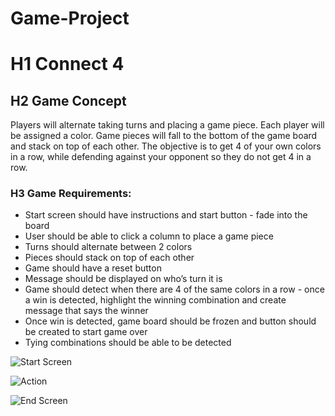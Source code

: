 # Game-Project

# H1 Connect 4
## H2 Game Concept
Players will alternate taking turns and placing a game piece. Each player will be assigned a color. Game pieces will fall to the bottom of the game board and stack on top of each other. The objective is to get 4 of your own colors in a row, while defending against your opponent so they do not get 4 in a row.
 
 
### H3 Game Requirements:
- Start screen should have instructions and start button - fade into the board
- User should be able to click a column to place a game piece
- Turns should alternate between 2 colors
- Pieces should stack on top of each other
- Game should have a reset button
- Message should be displayed on who’s turn it is
- Game should detect when there are 4 of the same colors in a row - once a win is detected, highlight the winning combination and create message that says the winner
- Once win is detected, game board should be frozen and button should be created to start game over
- Tying combinations should be able to be detected
 
 
![Start Screen](https://i.imgur.com/M4plDPd.png)
 
![Action](https://i.imgur.com/OvcTYvr.png)
 
![End Screen](https://i.imgur.com/q7uzpkD.png)
